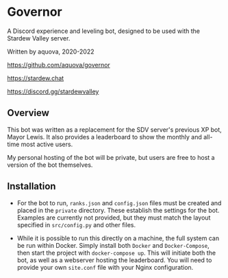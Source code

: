 # Governor

A Discord experience and leveling bot, designed to be used with the Stardew Valley server.

Written by aquova, 2020-2022

https://github.com/aquova/governor

https://stardew.chat

https://discord.gg/stardewvalley

## Overview

This bot was written as a replacement for the SDV server's previous XP bot, Mayor Lewis. It also provides a leaderboard to show the monthly and all-time most active users.

My personal hosting of the bot will be private, but users are free to host a version of the bot themselves.

## Installation

- For the bot to run, `ranks.json` and `config.json` files must be created and placed in the `private` directory. These establish the settings for the bot. Examples are currently not provided, but they must match the layout specified in `src/config.py` and other files.

- While it is possible to run this directly on a machine, the full system can be run within Docker. Simply install both `Docker` and `Docker-Compose`, then start the project with `docker-compose up`. This will initiate both the bot, as well as a webserver hosting the leaderboard. You will need to provide your own `site.conf` file with your Nginx configuration.

